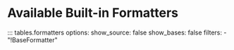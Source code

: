 # Available Built-in Formatters

::: tables.formatters
    options:
      show_source: false
      show_bases: false
      filters:
        - "!BaseFormatter"
